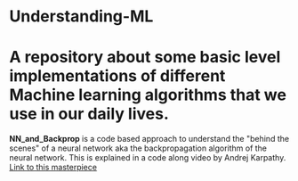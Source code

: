 # Understanding-ML

# A repository about some basic level implementations of different Machine learning algorithms that we use in our daily lives.

<b>NN_and_Backprop</b> is a code based approach to understand the "behind the scenes" of a neural network aka the backpropagation algorithm of the neural network. This is explained in a code along video by Andrej Karpathy. 
<a href="https://www.youtube.com/embed/VMj-3S1tku0"> Link to this masterpiece </a> 